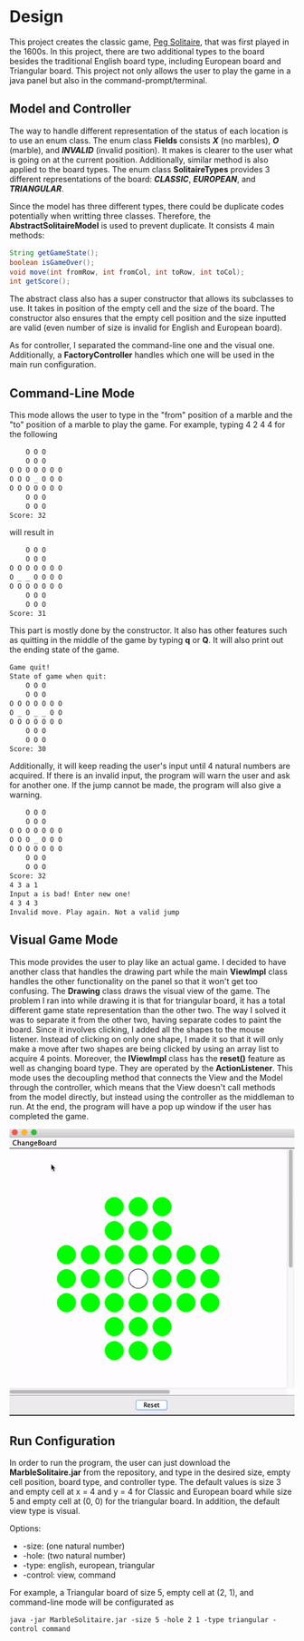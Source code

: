 # Design
This project creates the classic game, [Peg Solitaire](https://www.webgamesonline.com/peg-solitaire/),
that was first played in the 1600s. In this
project, there are two additional types to the board besides the traditional English board type,
including European board and Triangular board. This project not only allows the user to play the
game in a java panel but also in the command-prompt/terminal.

## Model and Controller
The way to handle different representation of the status of each location is to use an enum class.
The enum class **Fields** consists ***X*** (no marbles), ***O*** (marble), and ***INVALID***
(invalid position). It makes is clearer to the user what is going on at the current position.
Additionally, similar method is also applied to the board types. The enum class **SolitaireTypes**
provides 3 different representations of the board: ***CLASSIC***, ***EUROPEAN***, and ***TRIANGULAR***.

Since the model has three different types, there could be duplicate codes potentially when writting
three classes. Therefore, the **AbstractSolitaireModel** is used to prevent duplicate. It consists
4 main methods:
```java
String getGameState();
boolean isGameOver();
void move(int fromRow, int fromCol, int toRow, int toCol);
int getScore();
```
The abstract class also has a super constructor that allows its subclasses to use. It takes in
position of the empty cell and the size of the board. The constructor also ensures that the empty
cell position and the size inputted are valid (even number of size is invalid for English and
European board).

As for controller, I separated the command-line one and the visual one. Additionally, a **FactoryController**
handles which one will be used in the main run configuration.

## Command-Line Mode
This mode allows the user to type in the "from" position of a marble and the "to" position of a
marble to play the game. For example, typing 4 2 4 4 for the following
```
    O O O
    O O O
O O O O O O O
O O O _ O O O
O O O O O O O
    O O O
    O O O
Score: 32
```
will result in
```
    O O O
    O O O
O O O O O O O
O _ _ O O O O
O O O O O O O
    O O O
    O O O
Score: 31
```
This part is mostly done by the constructor. It also has other features such as quitting in the
middle of the game by typing **q** or **Q**. It will also print out the ending state of the game.
```
Game quit!
State of game when quit:
    O O O
    O O O
O O O O O O O
O _ O _ _ O O
O O O O O O O
    O O O
    O O O
Score: 30
```
Additionally, it will keep reading the user's input until  4 natural numbers are acquired. If there
is an invalid input, the program will warn the user and ask for another one. If the jump cannot be
made, the program will also give a warning.
```
    O O O
    O O O
O O O O O O O
O O O _ O O O
O O O O O O O
    O O O
    O O O
Score: 32
4 3 a 1
Input a is bad! Enter new one!
4 3 4 3
Invalid move. Play again. Not a valid jump
```

## Visual Game Mode
This mode provides the user to play like an actual game. I decided to have another class that handles
the drawing part while the main **ViewImpl** class handles the other functionality on the panel so
that it won't get too confusing. The **Drawing** class draws the visual view of the game. The
problem I ran into while drawing it is that for triangular board, it has a total different game state
representation than the other two. The way I solved it was to separate it from the other two, having
separate codes to paint the board. Since it involves clicking, I added all the shapes to the mouse
listener. Instead of clicking on only one shape, I made it so that it will only make a move after
two shapes are being clicked by using an array list to acquire 4 points. Moreover, the **IViewImpl**
class has the **reset()** feature as well as changing board type. They are operated by the
**ActionListener**. This mode uses the decoupling method that connects the View and the Model through
the controller, which means that the View doesn't call methods from the model directly, but instead
using the controller as the middleman to run. At the end, the program will have a pop up window if
the user has completed the game.

![Marble Solitaire](demo.gif)

## Run Configuration
In order to run the program, the user can just download the **MarbleSolitaire.jar** from the repository,
and type in the desired size, empty cell position, board type, and controller type. The default values is
size 3 and empty cell at x = 4 and y = 4 for Classic and European board while size 5 and empty cell at
(0, 0) for the triangular board. In addition, the default view type is visual.

Options:
>
* -size: (one natural number)
* -hole: (two natural number)
* -type: english, european, triangular
* -control: view, command

For example, a Triangular board of size 5, empty cell at (2, 1), and command-line mode will be configurated as
```
java -jar MarbleSolitaire.jar -size 5 -hole 2 1 -type triangular -control command
```

